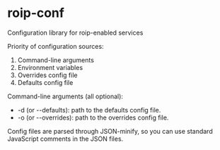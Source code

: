 roip-conf
=========

Configuration library for roip-enabled services

Priority of configuration sources:

1.  Command-line arguments
2.  Environment variables
3.  Overrides config file 
4.  Defaults config file

Command-line arguments (all optional):

* -d (or --defaults): path to the defaults config file.
* -o (or --overrides): path to the overrides config file.

Config files are parsed through JSON-minify, so you can use standard JavaScript comments in the JSON files.